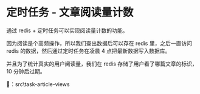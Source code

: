 # 定时任务 - 文章阅读量计数

通过 redis + 定时任务可以实现阅读量计数的功能。

因为阅读是个高频操作，所以我们查出数据后可以存在 redis 里，之后一直访问 redis 的数据，然后通过定时任务在凌晨 4 点把最新数据写入数据库。

并且为了统计真实的用户阅读量，我们在 redis 存储了用户看了哪篇文章的标识，10 分钟后过期。

🌰：src\task-article-views

